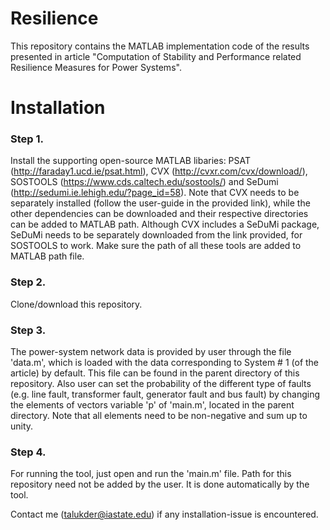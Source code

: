 # Resilience
This repository contains the MATLAB implementation code of the results presented in article "Computation of Stability and Performance related Resilience Measures for Power Systems".

# Installation 
### Step 1. 
Install the supporting open-source MATLAB libaries: PSAT (http://faraday1.ucd.ie/psat.html), CVX (http://cvxr.com/cvx/download/), SOSTOOLS (https://www.cds.caltech.edu/sostools/) and SeDumi (http://sedumi.ie.lehigh.edu/?page_id=58). Note that CVX needs to be separately installed (follow the user-guide in the provided link), while the other dependencies can be downloaded and their respective directories can be added to MATLAB path. Although CVX includes a SeDuMi package, SeDuMi needs to be separately downloaded from the link provided, for SOSTOOLS to work. Make sure the path of all these tools are added to MATLAB path file.  

### Step 2.
Clone/download this repository.

### Step 3.
The power-system network data is provided by user through the file 'data.m', which is loaded with the data corresponding to System # 1 (of the article) by default. This file can be found in the parent directory of this repository. Also user can set the probability of the different type of faults (e.g. line fault, transformer fault, generator fault and bus fault) by changing the elements of vectors variable 'p' of 'main.m', located in the parent directory. Note that all elements need to be non-negative and sum up to unity.

### Step 4.
For running the tool, just open and run the 'main.m' file. Path for this repository need not be added by the user. It is done automatically by the tool.

Contact me (talukder@iastate.edu) if any installation-issue is encountered.

